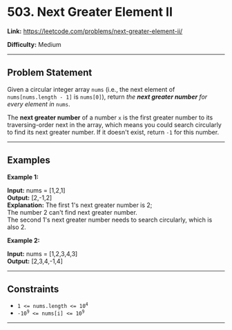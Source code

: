 # 503. Next Greater Element II

**Link:** https://leetcode.com/problems/next-greater-element-ii/

**Difficulty:** Medium

---

## Problem Statement

Given a circular integer array `nums` (i.e., the next element of `nums[nums.length - 1]` is `nums[0]`), return _the **next greater number** for every element in_ `nums`.

The **next greater number** of a number `x` is the first greater number to its traversing-order next in the array, which means you could search circularly to find its next greater number. If it doesn't exist, return `-1` for this number.

---

## Examples

**Example 1:**

**Input:** nums = [1,2,1] \
**Output:** [2,-1,2] \
**Explanation:** The first 1's next greater number is 2; \
The number 2 can't find next greater number. \
The second 1's next greater number needs to search circularly, which is also 2.

**Example 2:**

**Input:** nums = [1,2,3,4,3] \
**Output:** [2,3,4,-1,4]

---

## Constraints

- <code>1 <= nums.length <= 10<sup>4</sup></code>
- <code>-10<sup>9</sup> <= nums[i] <= 10<sup>9</sup></code>

---